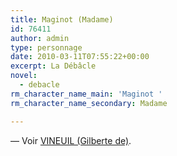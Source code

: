 ```yaml
---
title: Maginot (Madame)
id: 76411
author: admin
type: personnage
date: 2010-03-11T07:55:22+00:00
excerpt: La Débâcle
novel:
  - debacle
rm_character_name_main: 'Maginot '
rm_character_name_secondary: Madame

---
```

— Voir <a href="/personnage/vineuil-gilberte-de/" target="_self">VINEUIL (Gilberte de)</a>.